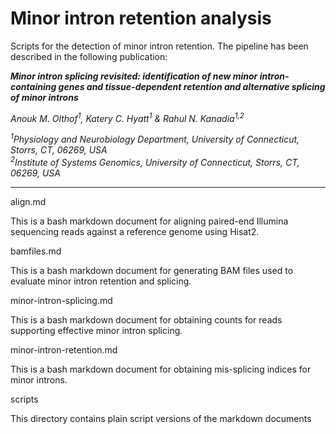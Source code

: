 # Minor intron retention analysis

Scripts for the detection of minor intron retention. The pipeline has been described in the following publication:

***Minor intron splicing revisited: identification of new minor intron-containing genes and tissue-dependent retention and alternative splicing of minor introns***

*Anouk M. Olthof<sup>1</sup>, Katery C. Hyatt<sup>1</sup> & Rahul N. Kanadia<sup>1,2</sup>*

*<sup>1</sup>Physiology and Neurobiology Department, University of Connecticut, Storrs, CT, 06269, USA*<br>*<sup>2</sup>Institute of Systems Genomics, University of Connecticut, Storrs, CT, 06269, USA*
___

align.md

This is a bash markdown document for aligning paired-end Illumina sequencing reads against a reference genome using Hisat2.

bamfiles.md

This is a bash markdown document for generating BAM files used to evaluate minor intron retention and splicing. 

minor-intron-splicing.md

This is a bash markdown document for obtaining counts for reads supporting effective minor intron splicing.

minor-intron-retention.md

This is a bash markdown document for obtaining mis-splicing indices for 
minor introns.

scripts

This directory contains plain script versions of the markdown documents
